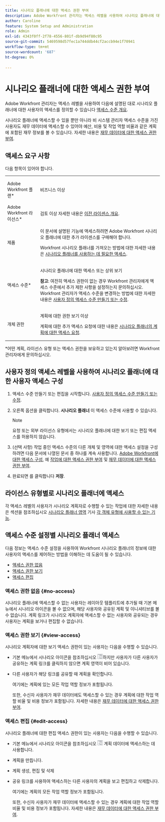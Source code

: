 ```yaml
---
title: 시나리오 플래너에 대한 액세스 권한 부여
description: Adobe Workfront 관리자는 액세스 레벨을 사용하여 시나리오 플래너에 대한 사용자의 액세스를 정의할 수 있습니다.
author: Caroline
feature: System Setup and Administration
role: Admin
exl-id: 4343f0ff-2f78-4556-801f-db9d94f80c95
source-git-commit: 5469598d57fec1a744ddb44cf2accb94e1f70941
workflow-type: tm+mt
source-wordcount: '687'
ht-degree: 0%

---
```


# 시나리오 플래너에 대한 액세스 권한 부여

Adobe Workfront 관리자는 액세스 레벨을 사용하여 다음에 설명된 대로 시나리오 플래너에 대한 사용자의 액세스를 정의할 수 있습니다 [액세스 수준 개요](../../../administration-and-setup/add-users/access-levels-and-object-permissions/access-levels-overview.md).

시나리오 플래너에 액세스할 수 있을 뿐만 아니라 비 시스템 관리자 액세스 수준을 가진 사용자도 재무 데이터에 액세스할 수 있어야 예산, 비용 및 작업 역할 비율과 같은 계획에 포함된 재무 정보를 볼 수 있습니다. 자세한 내용은 [재무 데이터에 대한 액세스 권한 부여](../../../administration-and-setup/add-users/configure-and-grant-access/grant-access-financial.md).

## 액세스 요구 사항

다음 항목이 있어야 합니다.

<table style="table-layout:auto"> 
 <col> 
 <col> 
 <tbody> 
  <tr> 
   <td role="rowheader"> <p>Adobe Workfront 플랜*</p> </td> 
   <td>비즈니스 이상</td> 
  </tr> 
  <tr> 
   <td role="rowheader">Adobe Workfront 라이선스*</td> 
   <td> <p>검토 이상 자세한 내용은 <a href="../../../administration-and-setup/add-users/access-levels-and-object-permissions/wf-licenses.md" class="MCXref xref" data-mc-variable-override="">이전 라이센스 개요</a>.</p> </td> 
  </tr> 
  <tr> 
   <td role="rowheader">제품</td> 
   <td> <p>이 문서에 설명된 기능에 액세스하려면 Adobe Workfront 시나리오 플래너에 대한 추가 라이센스를 구매해야 합니다.</p> <p>Workfront 시나리오 플래너를 가져오는 방법에 대한 자세한 내용은 <a href="../../../scenario-planner/access-needed-to-use-sp.md" class="MCXref xref" data-mc-variable-override="">시나리오 플래너를 사용하는 데 필요한 액세스</a>. </p> </td> 
  </tr> 
  <tr> 
   <td role="rowheader">액세스 수준*</td> 
   <td> <p>시나리오 플래너에 대한 액세스 또는 상위 보기</p> <p><b>참고</b>: 여전히 액세스 권한이 없는 경우 Workfront 관리자에게 액세스 수준에서 추가 제한 사항을 설정하는지 문의하십시오. Workfront 관리자가 액세스 수준을 변경하는 방법에 대한 자세한 내용은 <a href="../../../administration-and-setup/add-users/configure-and-grant-access/create-modify-access-levels.md" class="MCXref xref" data-mc-variable-override="">사용자 정의 액세스 수준 만들기 또는 수정</a>.</p> </td> 
  </tr> 
  <tr data-mc-conditions=""> 
   <td role="rowheader"> <p>개체 권한</p> </td> 
   <td> <p>계획에 대한 권한 보기 이상</p> <p>계획에 대한 추가 액세스 요청에 대한 내용은 <a href="../../../scenario-planner/request-access-to-plan.md" class="MCXref xref" data-mc-variable-override="">시나리오 플래너의 계획에 대한 액세스 요청</a>.</p> </td> 
  </tr> 
 </tbody> 
</table>

&#42;어떤 계획, 라이선스 유형 또는 액세스 권한을 보유하고 있는지 알아보려면 Workfront 관리자에게 문의하십시오.

## 사용자 정의 액세스 레벨을 사용하여 시나리오 플래너에 대한 사용자 액세스 구성

1. 액세스 수준 만들기 또는 편집을 시작합니다. [사용자 정의 액세스 수준 만들기 또는 수정](../../../administration-and-setup/add-users/configure-and-grant-access/create-modify-access-levels.md).
1. 오른쪽 옵션을 클릭합니다. **시나리오 플래너** 이 액세스 수준에 사용할 수 있습니다.

   >[!NOTE]
   >
   >요청 또는 외부 라이선스 유형에서는 시나리오 플래너에 대한 보기 또는 편집 액세스를 허용하지 않습니다.

1. (선택 사항) 작업 중인 액세스 수준의 다른 개체 및 영역에 대한 액세스 설정을 구성하려면 다음 문서에 나열된 문서 중 하나를 계속 사용합니다. [Adobe Workfront에 대한 액세스 구성](../../../administration-and-setup/add-users/configure-and-grant-access/configure-access.md), 예 [작업에 대한 액세스 권한 부여](../../../administration-and-setup/add-users/configure-and-grant-access/grant-access-tasks.md) 및 [재무 데이터에 대한 액세스 권한 부여](../../../administration-and-setup/add-users/configure-and-grant-access/grant-access-financial.md).
1. 완료되면 를 클릭합니다 **저장**.

## 라이선스 유형별로 시나리오 플래너에 액세스

각 액세스 레벨의 사용자가 시나리오 계획자로 수행할 수 있는 작업에 대한 자세한 내용은 섹션을 참조하십시오 [시나리오 플래너 영역](../../../administration-and-setup/add-users/access-levels-and-object-permissions/functionality-available-for-each-object-type.md#scenario) 기사 [각 객체 유형에 사용할 수 있는 기능](../../../administration-and-setup/add-users/access-levels-and-object-permissions/functionality-available-for-each-object-type.md).

## 액세스 수준 설정별 시나리오 플래너 액세스

다음 정보는 액세스 수준 설정을 사용하여 Workfront 시나리오 플래너의 정보에 대한 사용자의 액세스를 제어하는 방법을 이해하는 데 도움이 될 수 있습니다.

* [액세스 권한 없음](#no-access)
* [액세스 권한 보기](#view-access)
* [액세스 편집](#edit-access)

### 액세스 권한 없음 {#no-access}

시나리오 플래너에 액세스할 수 없는 사용자는 레이아웃 템플리트에 추가될 때 기본 메뉴에서 시나리오 아이콘을 볼 수 없으며, 해당 사용자와 공유된 계획 및 이니셔티브를 볼 수 없습니다. 계획 링크가 시나리오 계획자에 액세스할 수 없는 사용자와 공유되는 경우 사용자는 계획을 보거나 편집할 수 없습니다.

### 액세스 권한 보기 {#view-access}

시나리오 계획자에 대한 보기 액세스 권한이 있는 사용자는 다음을 수행할 수 있습니다.

* 기본 메뉴에서 시나리오 아이콘을 참조하십시오 ![](assets/esp-icon-in-main-menu.png)하지만 사용자가 다른 사용자가 공유하는 계획 링크를 클릭하지 않으면 계획 영역이 비어 있습니다.
* 다른 사용자가 해당 링크를 공유할 때 계획을 확인합니다.

   여기에는 계획에 있는 모든 작업 역할 정보가 포함됩니다.

   또한, 수신자 사용자가 재무 데이터에도 액세스할 수 있는 경우 계획에 대한 작업 역할 비율 및 비용 정보가 포함됩니다. 자세한 내용은 [재무 데이터에 대한 액세스 권한 부여](../../../administration-and-setup/add-users/configure-and-grant-access/grant-access-financial.md).

### 액세스 편집 {#edit-access}

시나리오 플래너에 대한 편집 액세스 권한이 있는 사용자는 다음을 수행할 수 있습니다.

* 기본 메뉴에서 시나리오 아이콘을 참조하십시오 ![](assets/esp-icon-in-main-menu.png) 계획 데이터에 액세스하는 데 사용합니다.
* 계획을 만듭니다.
* 계획 생성, 편집 및 삭제
* 공유 링크를 사용하여 액세스하는 다른 사용자의 계획을 보고 편집하고 삭제합니다.

   여기에는 계획의 모든 작업 역할 정보가 포함됩니다.

   또한, 수신자 사용자가 재무 데이터에 액세스할 수 있는 경우 계획에 대한 작업 역할 비율 및 비용 정보가 포함됩니다. 자세한 내용은 [재무 데이터에 대한 액세스 권한 부여](../../../administration-and-setup/add-users/configure-and-grant-access/grant-access-financial.md).
